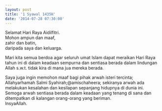 ```yaml
---
layout: post
title: '1 Syawal 1435H'
date: '2014-07-28 07:30:00'
---
```


Selamat Hari Raya Aidilfitri.  
Mohon ampun dan maaf,  
zahir dan batin,  
daripada saya dan keluarga.  

Mari kita semua berdoa agar seluruh umat Islam dapat meraikan Hari Raya tahun ini di dalam keadaan sempurna dan sentiasa berada dalam lindungan Allah s.w.t. tidak kira di mana jua mereka berada.

Saya juga ingin memohon maaf bagi pihak arwah isteri tercinta; Allahyarhamah Salmi Syahirah;@amischaheera; sekiranya arwah ada melakukan kesalahan dan kesilapan sepanjang hidupnya di dunia ini.  
Semoga arwah sentiasa berada dalam keadaan yang tenang di sana dan ditempatkan di kalangan orang-orang yang beriman.  
InsyaAllah.  
